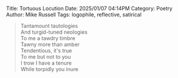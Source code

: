 Title: Tortuous Locution
Date: 2025/01/07 04:14PM
Category: Poetry
Author: Mike Russell
Tags: logophile, reflective, satirical

> Tantamount tautologies<br>
> And turgid-tuned neologies<br>
> To me a tawdry timbre<br>
> Tawny more than amber<br>
> Tendentious, it's true<br>
> To me but not to you<br>
> I trow I have a tenure<br>
> While torpidly you inure